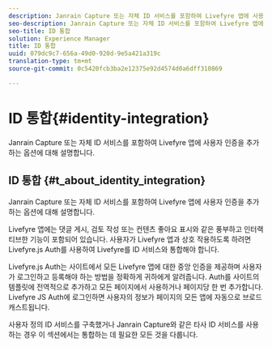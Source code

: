 ```yaml
---
description: Janrain Capture 또는 자체 ID 서비스를 포함하여 Livefyre 앱에 사용자 인증을 추가하는 옵션에 대해 설명합니다.
seo-description: Janrain Capture 또는 자체 ID 서비스를 포함하여 Livefyre 앱에 사용자 인증을 추가하는 옵션에 대해 설명합니다.
seo-title: ID 통합
solution: Experience Manager
title: ID 통합
uuid: 079dc9c7-656a-49d0-920d-9e5a421a319c
translation-type: tm+mt
source-git-commit: 0c5420fcb3ba2e12375e92d4574d0a6dff310869

---
```



# ID 통합{#identity-integration}

Janrain Capture 또는 자체 ID 서비스를 포함하여 Livefyre 앱에 사용자 인증을 추가하는 옵션에 대해 설명합니다.

## ID 통합 {#t_about_identity_integration}

Janrain Capture 또는 자체 ID 서비스를 포함하여 Livefyre 앱에 사용자 인증을 추가하는 옵션에 대해 설명합니다.

Livefyre 앱에는 댓글 게시, 검토 작성 또는 컨텐츠 좋아요 표시와 같은 풍부하고 인터랙티브한 기능이 포함되어 있습니다. 사용자가 Livefyre 앱과 상호 작용하도록 하려면 Livefyre.js Auth를 사용하여 Livefyre를 ID 서비스와 통합해야 합니다.

Livefyre.js Auth는 사이트에서 모든 Livefyre 앱에 대한 중앙 인증을 제공하며 사용자가 로그인하고 등록해야 하는 방법을 정확하게 귀하에게 알려줍니다. Auth를 사이트의 템플릿에 전역적으로 추가하고 모든 페이지에서 사용하거나 페이지당 한 번 추가합니다. Livefyre JS Auth에 로그인하면 사용자의 정보가 페이지의 모든 앱에 자동으로 브로드캐스트됩니다.

사용자 정의 ID 서비스를 구축했거나 Janrain Capture와 같은 타사 ID 서비스를 사용하는 경우 이 섹션에서는 통합하는 데 필요한 모든 것을 다룹니다.
